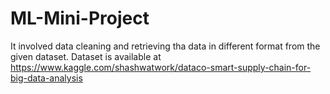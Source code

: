# ML-Mini-Project

It involved data cleaning and retrieving tha data in different format from the given dataset.
Dataset is available at https://www.kaggle.com/shashwatwork/dataco-smart-supply-chain-for-big-data-analysis
